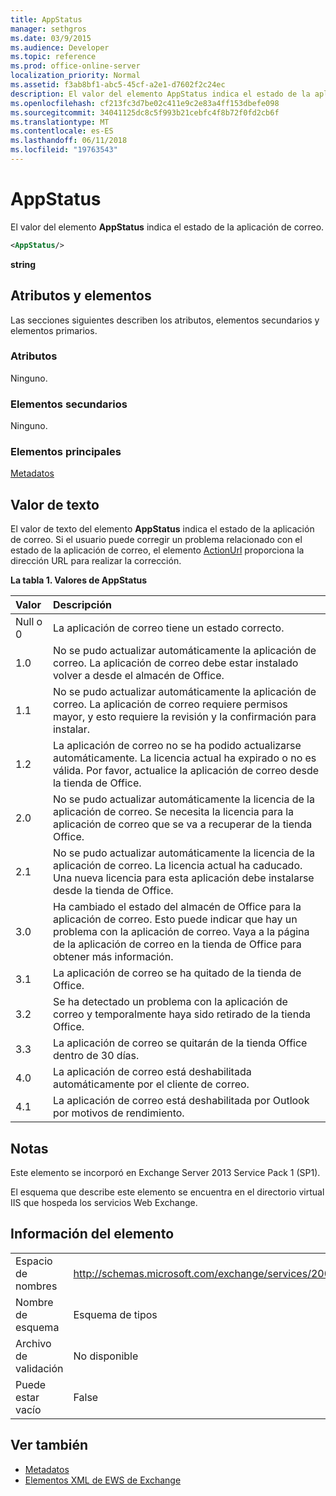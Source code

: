 ```yaml
---
title: AppStatus
manager: sethgros
ms.date: 03/9/2015
ms.audience: Developer
ms.topic: reference
ms.prod: office-online-server
localization_priority: Normal
ms.assetid: f3ab8bf1-abc5-45cf-a2e1-d7602f2c24ec
description: El valor del elemento AppStatus indica el estado de la aplicación de correo.
ms.openlocfilehash: cf213fc3d7be02c411e9c2e83a4ff153dbefe098
ms.sourcegitcommit: 34041125dc8c5f993b21cebfc4f8b72f0fd2cb6f
ms.translationtype: MT
ms.contentlocale: es-ES
ms.lasthandoff: 06/11/2018
ms.locfileid: "19763543"
---
```

# <a name="appstatus"></a>AppStatus

El valor del elemento **AppStatus** indica el estado de la aplicación de correo. 
  
```XML
<AppStatus/>
```

 **string**
## <a name="attributes-and-elements"></a>Atributos y elementos

Las secciones siguientes describen los atributos, elementos secundarios y elementos primarios.
  
### <a name="attributes"></a>Atributos

Ninguno.
  
### <a name="child-elements"></a>Elementos secundarios

Ninguno.
  
### <a name="parent-elements"></a>Elementos principales

[Metadatos](metadata-ex15websvcsotherref.md)
  
## <a name="text-value"></a>Valor de texto

El valor de texto del elemento **AppStatus** indica el estado de la aplicación de correo. Si el usuario puede corregir un problema relacionado con el estado de la aplicación de correo, el elemento [ActionUrl](actionurl.md) proporciona la dirección URL para realizar la corrección. 
  
**La tabla 1. Valores de AppStatus**

|**Valor**|**Descripción**|
|:-----|:-----|
|Null o 0  <br/> |La aplicación de correo tiene un estado correcto.  <br/> |
|1.0  <br/> |No se pudo actualizar automáticamente la aplicación de correo. La aplicación de correo debe estar instalado volver a desde el almacén de Office.  <br/> |
|1.1  <br/> |No se pudo actualizar automáticamente la aplicación de correo. La aplicación de correo requiere permisos mayor, y esto requiere la revisión y la confirmación para instalar.  <br/> |
|1.2  <br/> |La aplicación de correo no se ha podido actualizarse automáticamente. La licencia actual ha expirado o no es válida. Por favor, actualice la aplicación de correo desde la tienda de Office.  <br/> |
|2.0  <br/> |No se pudo actualizar automáticamente la licencia de la aplicación de correo. Se necesita la licencia para la aplicación de correo que se va a recuperar de la tienda Office.  <br/> |
|2.1  <br/> |No se pudo actualizar automáticamente la licencia de la aplicación de correo. La licencia actual ha caducado. Una nueva licencia para esta aplicación debe instalarse desde la tienda de Office.  <br/> |
|3.0  <br/> |Ha cambiado el estado del almacén de Office para la aplicación de correo. Esto puede indicar que hay un problema con la aplicación de correo. Vaya a la página de la aplicación de correo en la tienda de Office para obtener más información.  <br/> |
|3.1  <br/> |La aplicación de correo se ha quitado de la tienda de Office.  <br/> |
|3.2  <br/> |Se ha detectado un problema con la aplicación de correo y temporalmente haya sido retirado de la tienda Office.  <br/> |
|3.3  <br/> |La aplicación de correo se quitarán de la tienda Office dentro de 30 días.  <br/> |
|4.0  <br/> |La aplicación de correo está deshabilitada automáticamente por el cliente de correo.  <br/> |
|4.1  <br/> |La aplicación de correo está deshabilitada por Outlook por motivos de rendimiento.  <br/> |
   
## <a name="remarks"></a>Notas

Este elemento se incorporó en Exchange Server 2013 Service Pack 1 (SP1).
  
El esquema que describe este elemento se encuentra en el directorio virtual IIS que hospeda los servicios Web Exchange.
  
## <a name="element-information"></a>Información del elemento

|||
|:-----|:-----|
|Espacio de nombres  <br/> | http://schemas.microsoft.com/exchange/services/2006/types  <br/> |
|Nombre de esquema  <br/> |Esquema de tipos  <br/> |
|Archivo de validación  <br/> |No disponible  <br/> |
|Puede estar vacío  <br/> |False  <br/> |
   
## <a name="see-also"></a>Ver también

- [Metadatos](metadata-ex15websvcsotherref.md)
- [Elementos XML de EWS de Exchange](ews-xml-elements-in-exchange.md)

